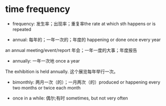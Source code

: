 # time frequency


- frequency: 发生率；出现率；重复率the rate at which sth happens or is repeated

- annual: 每年的；一年一次的；年度的 happening or done once every year

an annual meeting/event/report 年会；一年一度的大事；年度报告

- annually: 一年一次地 once a year

The exhibition is held annually. 这个展览每年举行一次。

- bimonthly: 两月一次（的）；一月两次（的）produced or happening every two months or twice each month

- once in a while: 偶尔;有时 sometimes, but not very often
